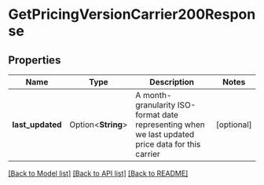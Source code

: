 # GetPricingVersionCarrier200Response

## Properties

Name | Type | Description | Notes
------------ | ------------- | ------------- | -------------
**last_updated** | Option<**String**> | A month-granularity ISO-format date representing when we last updated price data for this carrier | [optional]

[[Back to Model list]](../README.md#documentation-for-models) [[Back to API list]](../README.md#documentation-for-api-endpoints) [[Back to README]](../README.md)


